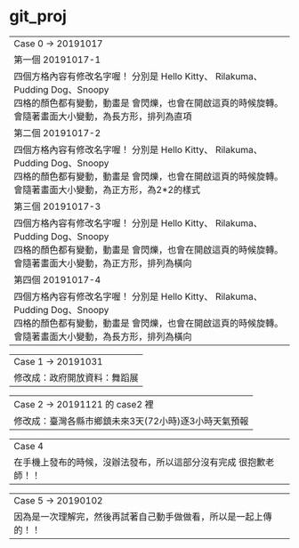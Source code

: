 # git_proj
<table>
<tr><td>
Case 0 -> 20191017
</td></tr>
<tr><td>
第一個 20191017-1
</td></tr>
<tr><td>
四個方格內容有修改名字喔！ 分別是 Hello Kitty、 Rilakuma、Pudding Dog、Snoopy<br>
四格的顏色都有變動，動畫是 會閃爍，也會在開啟這頁的時候旋轉。<br>
會隨著畫面大小變動，為長方形，排列為直項<br>
</td></tr>
<tr><td>
第二個 20191017-2 
</td></tr>
<tr><td>
四個方格內容有修改名字喔！ 分別是 Hello Kitty、 Rilakuma、Pudding Dog、Snoopy<br>
四格的顏色都有變動，動畫是 會閃爍，也會在開啟這頁的時候旋轉。<br>
會隨著畫面大小變動，為正方形，為2*2的樣式<br>
</td></tr>
<tr><td>
第三個 20191017-3
</td></tr>
<tr><td>
四個方格內容有修改名字喔！ 分別是 Hello Kitty、 Rilakuma、Pudding Dog、Snoopy<br>
四格的顏色都有變動，動畫是 會閃爍，也會在開啟這頁的時候旋轉。<br>
會隨著畫面大小變動，為正方形，排列為橫向<br>
</td></tr>
<tr><td>
第四個 20191017-4
</td></tr>
<tr><td>
四個方格內容有修改名字喔！ 分別是 Hello Kitty、 Rilakuma、Pudding Dog、Snoopy<br>
四格的顏色都有變動，動畫是 會閃爍，也會在開啟這頁的時候旋轉。<br>
會隨著畫面大小變動，為長方形，排列為橫向<br>
</td></tr>
</table>

<table>
  <tr><td>
  Case 1 -> 20191031
  </td></tr>
  <tr><td>
   修改成：政府開放資料：舞蹈展
  </td></tr>
</table>

<table>
  <tr><td>
  Case 2 -> 20191121 的 case2 裡 
  </td></tr>
  <tr><td>
   修改成：臺灣各縣市鄉鎮未來3天(72小時)逐3小時天氣預報
  </td></tr>
</table>


<table>
  <tr><td>
  Case 4 
  </td></tr>
  <tr><td>
   在手機上發布的時候，沒辦法發布，所以這部分沒有完成
   很抱歉老師！！
  </td></tr>
</table>


<table>
  <tr><td>
  Case 5 -> 20190102 
  </td></tr>
  <tr><td>
   因為是一次理解完，然後再試著自己動手做做看，所以是一起上傳的！！
  </td></tr>
</table>
